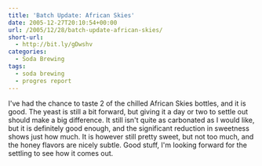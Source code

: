 ```yaml
---
title: 'Batch Update: African Skies'
date: 2005-12-27T20:10:54+00:00
url: /2005/12/28/batch-update-african-skies/
short-url:
  - http://bit.ly/gDwshv
categories:
  - Soda Brewing
tags:
  - soda brewing
  - progres report
---
```

I've had the chance to taste 2 of the chilled African Skies bottles, and it is good. The yeast is still a bit forward, but giving it a day or two to settle out should make a big difference. It still isn't quite as carbonated as I would like, but it is definitely good enough, and the significant reduction in sweetness shows just how much. It is however still pretty sweet, but not too much, and the honey flavors are nicely subtle. Good stuff, I'm looking forward for the settling to see how it comes out.